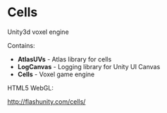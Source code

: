# Cells
Unity3d voxel engine

Contains:

 * **AtlasUVs** - Atlas library for cells
 * **LogCanvas** - Logging library for Unity UI Canvas
 * **Cells** - Voxel game engine

HTML5 WebGL:

http://flashunity.com/cells/
